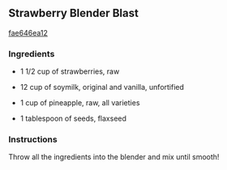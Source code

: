 ## Strawberry Blender Blast

[fae646ea12](http://www.food.com/recipe/strawberry-blender-blast-253056)

### Ingredients

 - 1 1/2 cup of strawberries, raw

 - 12 cup of soymilk, original and vanilla, unfortified

 - 1 cup of pineapple, raw, all varieties

 - 1 tablespoon of seeds, flaxseed

### Instructions

Throw all the ingredients into the blender and mix until smooth!